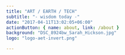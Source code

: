 ```yaml
---
title: "ART / EARTH / TECH"
subtitle: "- wisdom today -"
date: "2017-04-11T13:02:05+06:00"
actionButton: { name: about, link: /about }
background: "DSC_8924bw_Sarah_Hickson.jpg"
logo: "logo-aet-invert.png"

---
```

